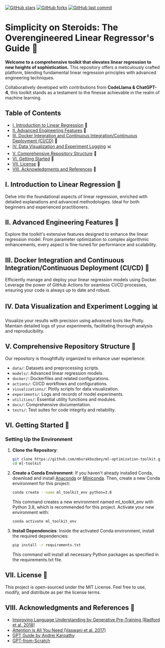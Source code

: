 
[![GitHub stars](https://img.shields.io/github/stars/mburakbozbey/ml-optimization-toolkit.svg)](https://github.com/mburakbozbey/ml-toolkit/stargazers)
[![GitHub forks](https://img.shields.io/github/forks/mburakbozbey/ml-optimization-toolkit.svg)](https://github.com/mburakbozbey/ml-toolkit/network)
[![GitHub last commit](https://img.shields.io/github/last-commit/mburakbozbey/ml-optimization-toolkit.svg)](https://github.com/mburakbozbey/ml-toolkit/commits/master)

# Simplicity on Steroids: The Overengineered Linear Regressor's Guide 🚀

**Welcome to a comprehensive toolkit that elevates linear regression to new heights of sophistication.** This repository offers a meticulously crafted platform, blending fundamental linear regression principles with advanced engineering techniques.

Collaboratively developed with contributions from **CodeLlama & ChatGPT-4**, this toolkit stands as a testament to the finesse achievable in the realm of machine learning.

## Table of Contents
- [I. Introduction to Linear Regression](#i-introduction-to-linear-regression) 📘
- [II. Advanced Engineering Features](#ii-advanced-engineering-features) 🔩
- [III. Docker Integration and Continuous Integration/Continuous Deployment (CI/CD)](#iii-docker-integration-and-continuous-integrationcontinuous-deployment-cicd) 🐳
- [IV. Data Visualization and Experiment Logging](#iv-data-visualization-and-experiment-logging) 📊
- [V. Comprehensive Repository Structure](#v-comprehensive-repository-structure) 📂
- [VI. Getting Started](#vi-getting-started) 🚀
- [VII. License](#vii-license) 📄
- [VIII. Acknowledgments and References](#viii-acknowledgments-and-references) 🙏

## I. Introduction to Linear Regression 📘
Delve into the foundational aspects of linear regression, enriched with detailed explanations and advanced methodologies. Ideal for both beginners and experienced practitioners.

## II. Advanced Engineering Features 🔩
Explore the toolkit's extensive features designed to enhance the linear regression model. From parameter optimization to complex algorithmic enhancements, every aspect is fine-tuned for performance and scalability.

## III. Docker Integration and Continuous Integration/Continuous Deployment (CI/CD) 🐳
Efficiently manage and deploy your linear regression models using Docker. Leverage the power of GitHub Actions for seamless CI/CD processes, ensuring your code is always up to date and robust.

## IV. Data Visualization and Experiment Logging 📊
Visualize your results with precision using advanced tools like Plotly. Maintain detailed logs of your experiments, facilitating thorough analysis and reproducibility.

## V. Comprehensive Repository Structure 📂
Our repository is thoughtfully organized to enhance user experience:
- `data/`: Datasets and preprocessing scripts.
- `models/`: Advanced linear regression models.
- `docker/`: Dockerfiles and related configurations.
- `actions/`: CI/CD workflows and configurations.
- `visualizations/`: Plotly scripts for data visualization.
- `experiments/`: Logs and records of model experiments.
- `utilities/`: Essential utility functions and modules.
- `docs/`: Comprehensive documentation.
- `tests/`: Test suites for code integrity and reliability.

## VI. Getting Started 🚀
### Setting Up the Environment
1. **Clone the Repository**:
   ```bash
   git clone https://github.com/mburakbozbey/ml-optimization-toolkit.git
   cd ml-toolkit
   ```

2. **Create a Conda Environment**:
   If you haven't already installed Conda, download and install [Anaconda](https://www.anaconda.com/products/individual) or [Miniconda](https://docs.conda.io/en/latest/miniconda.html). Then, create a new Conda environment for this project:
   ```bash
   conda create --name ml_toolkit_env python=3.8
   ```
   This command creates a new environment named ml_toolkit_env with Python 3.8, which is recommended for this project. Activate your new environment with:
   ```bash
   conda activate ml_toolkit_env
   ```

3. **Install Dependencies**:
   Inside the activated Conda environment, install the required dependencies:
   ```bash
   pip install -r requirements.txt
   ```
   This command will install all necessary Python packages as specified in the requirements.txt file.

## VII. License 📄
This project is open-sourced under the MIT License. Feel free to use, modify, and distribute as per the license terms.

## VIII. Acknowledgments and References 🙏
- [Improving Language Understanding by Generative Pre-Training (Radford et al. 2018)](https://cdn.openai.com/research-covers/language-unsupervised/language_understanding_paper.pdf)
- [Attention is All You Need (Vaswani et al. 2017)](https://arxiv.org/abs/1706.03762)
- [GPT Guide by Andrej Karpathy](https://m.youtube.com/watch?v=kCc8FmEb1nY)
- [GPT-from-Scratch](https://github.com/LaurenceLungo/GPT-from-Scratch)